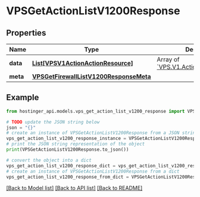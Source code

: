 # VPSGetActionListV1200Response


## Properties

Name | Type | Description | Notes
------------ | ------------- | ------------- | -------------
**data** | [**List[VPSV1ActionActionResource]**](VPSV1ActionActionResource.md) | Array of [&#x60;VPS.V1.Action.ActionResource&#x60;](#model/vpsv1actionactionresource) | [optional] 
**meta** | [**VPSGetFirewallListV1200ResponseMeta**](VPSGetFirewallListV1200ResponseMeta.md) |  | [optional] 

## Example

```python
from hostinger_api.models.vps_get_action_list_v1200_response import VPSGetActionListV1200Response

# TODO update the JSON string below
json = "{}"
# create an instance of VPSGetActionListV1200Response from a JSON string
vps_get_action_list_v1200_response_instance = VPSGetActionListV1200Response.from_json(json)
# print the JSON string representation of the object
print(VPSGetActionListV1200Response.to_json())

# convert the object into a dict
vps_get_action_list_v1200_response_dict = vps_get_action_list_v1200_response_instance.to_dict()
# create an instance of VPSGetActionListV1200Response from a dict
vps_get_action_list_v1200_response_from_dict = VPSGetActionListV1200Response.from_dict(vps_get_action_list_v1200_response_dict)
```
[[Back to Model list]](../README.md#documentation-for-models) [[Back to API list]](../README.md#documentation-for-api-endpoints) [[Back to README]](../README.md)


